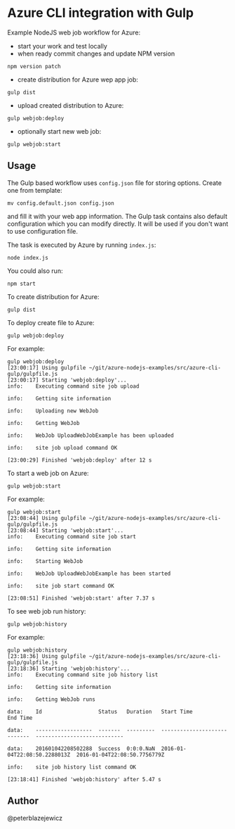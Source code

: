 # Azure CLI integration with Gulp

Example NodeJS web job workflow for Azure:
- start your work and test locally
- when ready commit changes and update NPM version
```
npm version patch
```
- create distribution for Azure wep app job:
```
gulp dist
```
- upload created distribution to Azure:
```
gulp webjob:deploy
```
- optionally start new web job:
```
gulp webjob:start
```


## Usage

The Gulp based workflow uses `config.json` file for storing options. Create one from template:
```
mv config.default.json config.json
```
and fill it with your web app information. The Gulp task contains also default configuration which you can modify directly. It will be used if you don't want to use configuration file.

The task is executed by Azure by running `index.js`:
```
node index.js
```
You could also run:
```
npm start
```

To create distribution for Azure:
```
gulp dist
```

To deploy create file to Azure:
```
gulp webjob:deploy
```
For example:
```
gulp webjob:deploy
[23:00:17] Using gulpfile ~/git/azure-nodejs-examples/src/azure-cli-gulp/gulpfile.js
[23:00:17] Starting 'webjob:deploy'...
info:    Executing command site job upload

info:    Getting site information

info:    Uploading new WebJob

info:    Getting WebJob

info:    WebJob UploadWebJobExample has been uploaded

info:    site job upload command OK

[23:00:29] Finished 'webjob:deploy' after 12 s
```

To start a web job on Azure:
```
gulp webjob:start
```
For example:
```
gulp webjob:start
[23:08:44] Using gulpfile ~/git/azure-nodejs-examples/src/azure-cli-gulp/gulpfile.js
[23:08:44] Starting 'webjob:start'...
info:    Executing command site job start

info:    Getting site information

info:    Starting WebJob

info:    WebJob UploadWebJobExample has been started

info:    site job start command OK

[23:08:51] Finished 'webjob:start' after 7.37 s
```

To see web job run history:
```
gulp webjob:history
```
For example:
```
gulp webjob:history
[23:18:36] Using gulpfile ~/git/azure-nodejs-examples/src/azure-cli-gulp/gulpfile.js
[23:18:36] Starting 'webjob:history'...
info:    Executing command site job history list

info:    Getting site information

info:    Getting WebJob runs

data:    Id                  Status   Duration   Start Time                    End Time

data:    ------------------  -------  ---------  ----------------------------  ----------------------------

data:    201601042208502288  Success  0:0:0.NaN  2016-01-04T22:08:50.2288013Z  2016-01-04T22:08:50.7756779Z

info:    site job history list command OK

[23:18:41] Finished 'webjob:history' after 5.47 s
```

## Author

@peterblazejewicz